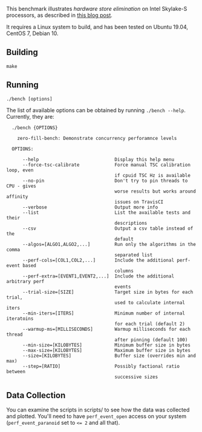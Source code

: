 This benchmark illustrates _hardware store elimination_ on Intel Skylake-S processors, as described in [this blog post](https://travisdowns.github.io/blog/2020/05/13/intel-zero-opt.html).

It requires a Linux system to build, and has been tested on Ubuntu 19.04, CentOS 7, Debian 10.

## Building

    make
    
## Running

    ./bench [options]
   
The list of available options can be obtained by running `./bench --help`. Currently, they are:

~~~
  ./bench {OPTIONS}

    zero-fill-bench: Demonstrate concurrency perforamnce levels

  OPTIONS:

      --help                            Display this help menu
      --force-tsc-calibrate             Force manual TSC calibration loop, even
                                        if cpuid TSC Hz is available
      --no-pin                          Don't try to pin threads to CPU - gives
                                        worse results but works around affinity
                                        issues on TravisCI
      --verbose                         Output more info
      --list                            List the available tests and their
                                        descriptions
      --csv                             Output a csv table instead of the
                                        default
      --algos=[ALGO1,ALGO2,...]         Run only the algorithms in the comma
                                        separated list
      --perf-cols=[COL1,COL2,...]       Include the additional perf-event based
                                        columns
      --perf-extra=[EVENT1,EVENT2,...]  Include the additional arbitrary perf
                                        events
      --trial-size=[SIZE]               Target size in bytes for each trial,
                                        used to calculate internal iters
      --min-iters=[ITERS]               Minimum number of internal iteratoins
                                        for each trial (default 2)
      --warmup-ms=[MILLISECONDS]        Warmup milliseconds for each thread
                                        after pinning (default 100)
      --min-size=[KILOBYTES]            Minimum buffer size in bytes
      --max-size=[KILOBYTES]            Maximum buffer size in bytes
      --size=[KILOBYTES]                Buffer size (overrides min and max)
      --step=[RATIO]                    Possibly factional ratio between
                                        successive sizes
~~~

## Data Collection

You can examine the scripts in scripts/ to see how the data was collected and plotted. You'll need to have `perf_event_open`
access on your system (`perf_event_paranoid` set to `<= 2` and all that).
